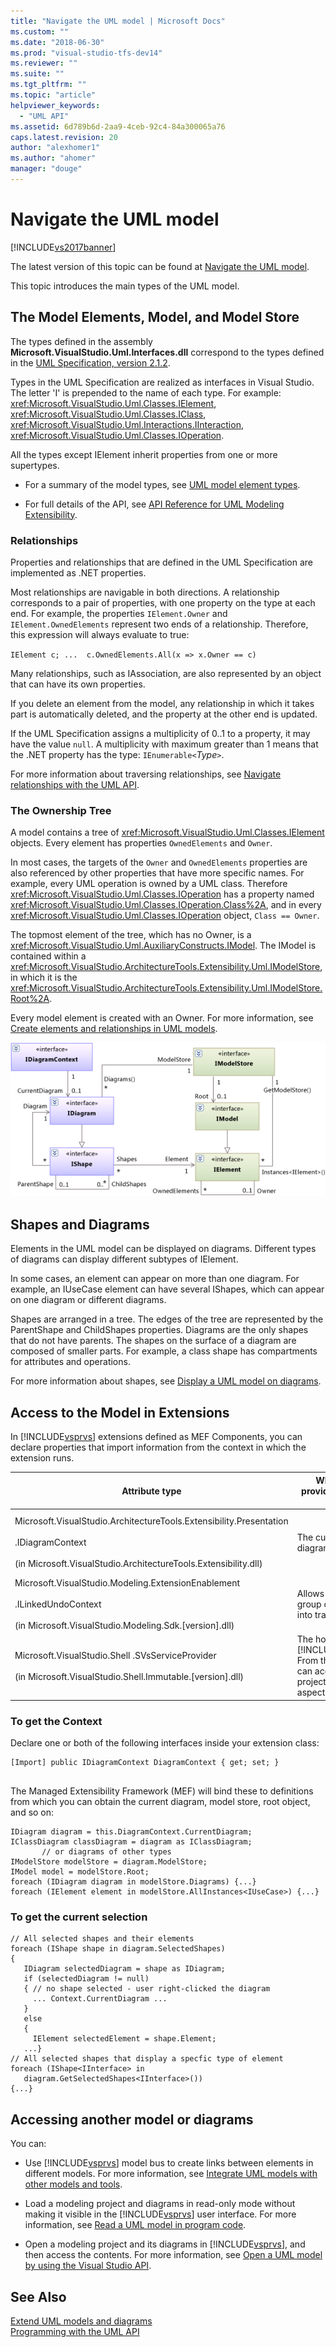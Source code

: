```yaml
---
title: "Navigate the UML model | Microsoft Docs"
ms.custom: ""
ms.date: "2018-06-30"
ms.prod: "visual-studio-tfs-dev14"
ms.reviewer: ""
ms.suite: ""
ms.tgt_pltfrm: ""
ms.topic: "article"
helpviewer_keywords: 
  - "UML API"
ms.assetid: 6d789b6d-2aa9-4ceb-92c4-84a300065a76
caps.latest.revision: 20
author: "alexhomer1"
ms.author: "ahomer"
manager: "douge"
---
```

# Navigate the UML model
[!INCLUDE[vs2017banner](../includes/vs2017banner.md)]

The latest version of this topic can be found at [Navigate the UML model](https://docs.microsoft.com/visualstudio/modeling/navigate-the-uml-model).  
  
This topic introduces the main types of the UML model.  
  
## The Model Elements, Model, and Model Store  
 The types defined in the assembly **Microsoft.VisualStudio.Uml.Interfaces.dll** correspond to the types defined in the [UML Specification, version 2.1.2](http://www.omg.org/spec/UML/2.1.2/Superstructure/PDF/).  
  
 Types in the UML Specification are realized as interfaces in Visual Studio. The letter 'I' is prepended to the name of each type. For example: <xref:Microsoft.VisualStudio.Uml.Classes.IElement>, <xref:Microsoft.VisualStudio.Uml.Classes.IClass>, <xref:Microsoft.VisualStudio.Uml.Interactions.IInteraction>, <xref:Microsoft.VisualStudio.Uml.Classes.IOperation>.  
  
 All the types except IElement inherit properties from one or more supertypes.  
  
-   For a summary of the model types, see [UML model element types](../modeling/uml-model-element-types.md).  
  
-   For full details of the API, see [API Reference for UML Modeling Extensibility](../modeling/api-reference-for-uml-modeling-extensibility.md).  
  
### Relationships  
 Properties and relationships that are defined in the UML Specification are implemented as .NET properties.  
  
 Most relationships are navigable in both directions. A relationship corresponds to a pair of properties, with one property on the type at each end. For example, the properties `IElement.Owner` and `IElement.OwnedElements` represent two ends of a relationship. Therefore, this expression will always evaluate to true:  
  
 `IElement c; ...  c.OwnedElements.All(x => x.Owner == c)`  
  
 Many relationships, such as IAssociation, are also represented by an object that can have its own properties.  
  
 If you delete an element from the model, any relationship in which it takes part is automatically deleted, and the property at the other end is updated.  
  
 If the UML Specification assigns a multiplicity of 0..1 to a property, it may have the value `null`. A multiplicity with maximum greater than 1 means that the .NET property has the type: `IEnumerable<`*Type*`>`.  
  
 For more information about traversing relationships, see [Navigate relationships with the UML API](../modeling/navigate-relationships-with-the-uml-api.md).  
  
### The Ownership Tree  
 A model contains a tree of <xref:Microsoft.VisualStudio.Uml.Classes.IElement> objects. Every element has properties `OwnedElements` and `Owner`.  
  
 In most cases, the targets of the `Owner` and `OwnedElements` properties are also referenced by other properties that have more specific names. For example, every UML operation is owned by a UML class. Therefore <xref:Microsoft.VisualStudio.Uml.Classes.IOperation> has a property named <xref:Microsoft.VisualStudio.Uml.Classes.IOperation.Class%2A>, and in every <xref:Microsoft.VisualStudio.Uml.Classes.IOperation> object, `Class == Owner`.  
  
 The topmost element of the tree, which has no Owner, is a <xref:Microsoft.VisualStudio.Uml.AuxiliaryConstructs.IModel>. The IModel is contained within a <xref:Microsoft.VisualStudio.ArchitectureTools.Extensibility.Uml.IModelStore>, in which it is the <xref:Microsoft.VisualStudio.ArchitectureTools.Extensibility.Uml.IModelStore.Root%2A>.  
  
 Every model element is created with an Owner. For more information, see [Create elements and relationships in UML models](../modeling/create-elements-and-relationships-in-uml-models.md).  
  
 ![Class diagram: Model, Diagram, Shape, and Element](../modeling/media/uml-mm1.png "UML_MM1")  
  
## Shapes and Diagrams  
 Elements in the UML model can be displayed on diagrams. Different types of diagrams can display different subtypes of IElement.  
  
 In some cases, an element can appear on more than one diagram. For example, an IUseCase element can have several IShapes, which can appear on one diagram or different diagrams.  
  
 Shapes are arranged in a tree. The edges of the tree are represented by the ParentShape and ChildShapes properties. Diagrams are the only shapes that do not have parents. The shapes on the surface of a diagram are composed of smaller parts. For example, a class shape has compartments for attributes and operations.  
  
 For more information about shapes, see [Display a UML model on diagrams](../modeling/display-a-uml-model-on-diagrams.md).  
  
## Access to the Model in Extensions  
 In [!INCLUDE[vsprvs](../includes/vsprvs-md.md)] extensions defined as MEF Components, you can declare properties that import information from the context in which the extension runs.  
  
|Attribute type|What this provides access to|More information|  
|--------------------|----------------------------------|----------------------|  
|Microsoft.VisualStudio.ArchitectureTools.Extensibility.Presentation<br /><br /> .IDiagramContext<br /><br /> (in Microsoft.VisualStudio.ArchitectureTools.Extensibility.dll)|The current focus diagram.|[Define a menu command on a modeling diagram](../modeling/define-a-menu-command-on-a-modeling-diagram.md)|  
|Microsoft.VisualStudio.Modeling.ExtensionEnablement<br /><br /> .ILinkedUndoContext<br /><br /> (in Microsoft.VisualStudio.Modeling.Sdk.[version].dll)|Allows you to group changes into transactions.|[Link UML model updates by using transactions](../modeling/link-uml-model-updates-by-using-transactions.md)|  
|Microsoft.VisualStudio.Shell .SVsServiceProvider<br /><br /> (in Microsoft.VisualStudio.Shell.Immutable.[version].dll)|The host [!INCLUDE[vsprvs](../includes/vsprvs-md.md)]. From there you can access files, projects and other aspects.|[Open a UML model by using the Visual Studio API](../modeling/open-a-uml-model-by-using-the-visual-studio-api.md)|  
  
### To get the Context  
 Declare one or both of the following interfaces inside your extension class:  
  
```  
[Import] public IDiagramContext DiagramContext { get; set; }  
  
```  
  
 The Managed Extensibility Framework (MEF) will bind these to definitions from which you can obtain the current diagram, model store, root object, and so on:  
  
```  
IDiagram diagram = this.DiagramContext.CurrentDiagram;  
IClassDiagram classDiagram = diagram as IClassDiagram;  
       // or diagrams of other types  
IModelStore modelStore = diagram.ModelStore;  
IModel model = modelStore.Root;  
foreach (IDiagram diagram in modelStore.Diagrams) {...}  
foreach (IElement element in modelStore.AllInstances<IUseCase>) {...}  
```  
  
### To get the current selection  
  
```  
// All selected shapes and their elements  
foreach (IShape shape in diagram.SelectedShapes)  
{    
   IDiagram selectedDiagram = shape as IDiagram;  
   if (selectedDiagram != null)  
   { // no shape selected - user right-clicked the diagram  
     ... Context.CurrentDiagram ...  
   }  
   else  
   {  
     IElement selectedElement = shape.Element;  
   ...}  
// All selected shapes that display a specfic type of element  
foreach (IShape<IInterface> in   
   diagram.GetSelectedShapes<IInterface>())   
{...}  
```  
  
## Accessing another model or diagrams  
 You can:  
  
-   Use [!INCLUDE[vsprvs](../includes/vsprvs-md.md)] model bus to create links between elements in different models. For more information, see [Integrate UML models with other models and tools](../modeling/integrate-uml-models-with-other-models-and-tools.md).  
  
-   Load a modeling project and diagrams in read-only mode without making it visible in the [!INCLUDE[vsprvs](../includes/vsprvs-md.md)] user interface. For more information, see [Read a UML model in program code](../modeling/read-a-uml-model-in-program-code.md).  
  
-   Open a modeling project and its diagrams in [!INCLUDE[vsprvs](../includes/vsprvs-md.md)], and then access the contents. For more information, see [Open a UML model by using the Visual Studio API](../modeling/open-a-uml-model-by-using-the-visual-studio-api.md).  
  
## See Also  
 [Extend UML models and diagrams](../modeling/extend-uml-models-and-diagrams.md)   
 [Programming with the UML API](../modeling/programming-with-the-uml-api.md)



